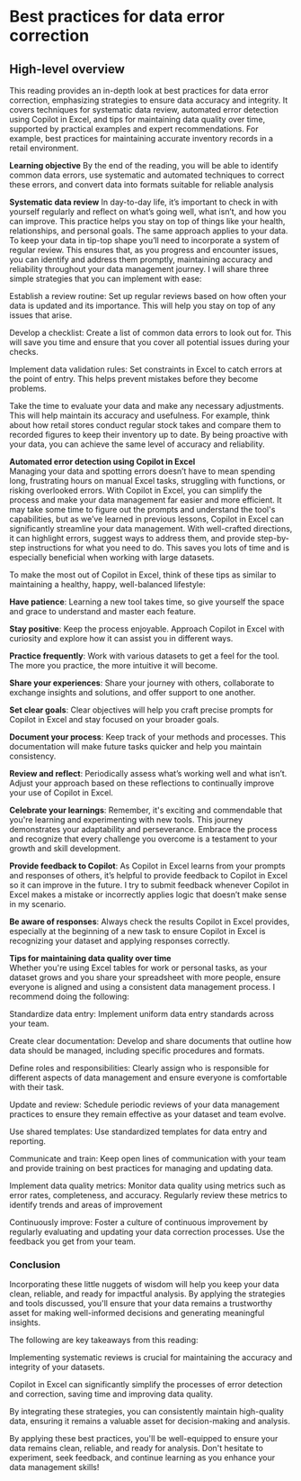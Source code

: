 # Best practices for data error correction          
## High-level overview          
This reading provides an in-depth look at best practices for data error correction, emphasizing strategies to ensure data accuracy and integrity. It covers techniques for systematic data review, automated error detection using Copilot in Excel, and tips for maintaining data quality over time, supported by practical examples and expert recommendations. For example, best practices for maintaining accurate inventory records in a retail environment.        

**Learning objective**
By the end of the reading, you will be able to identify common data errors, use systematic and automated techniques to correct these errors, and convert data into formats suitable for reliable analysis

**Systematic data review**
In day-to-day life, it’s important to check in with yourself regularly and reflect on what’s going well, what isn’t, and how you can improve. This practice helps you stay on top of things like your health, relationships, and personal goals. The same approach applies to your data. To keep your data in tip-top shape you’ll need to incorporate a system of regular review. This ensures that, as you progress and encounter issues, you can identify and address them promptly, maintaining accuracy and reliability throughout your data management journey. I will share three simple strategies that you can implement with ease:  

Establish a review routine: Set up regular reviews based on how often your data is updated and its importance. This will help you stay on top of any issues that arise.  

Develop a checklist: Create a list of common data errors to look out for. This will save you time and ensure that you cover all potential issues during your checks.  

Implement data validation rules: Set constraints in Excel to catch errors at the point of entry. This helps prevent mistakes before they become problems.  

Take the time to evaluate your data and make any necessary adjustments. This will help maintain its accuracy and usefulness. For example, think about how retail stores conduct regular stock takes and compare them to recorded figures to keep their inventory up to date. By being proactive with your data, you can achieve the same level of accuracy and reliability.  

**Automated error detection using Copilot in Excel**   
Managing your data and spotting errors doesn’t have to mean spending long, frustrating hours on manual Excel tasks, struggling with functions, or risking overlooked errors. With Copilot in Excel, you can simplify the process and make your data management far easier and more efficient. It may take some time to figure out the prompts and understand the tool's capabilities, but as we’ve learned in previous lessons, Copilot in Excel can significantly streamline your data management. With well-crafted directions, it can highlight errors, suggest ways to address them, and provide step-by-step instructions for what you need to do. This saves you lots of time and is especially beneficial when working with large datasets.   

To make the most out of Copilot in Excel, think of these tips as similar to maintaining a healthy, happy, well-balanced lifestyle:   

**Have patience**: Learning a new tool takes time, so give yourself the space and grace to understand and master each feature. 

**Stay positive**: Keep the process enjoyable. Approach Copilot in Excel with curiosity and explore how it can assist you in different ways.  

**Practice frequently**: Work with various datasets to get a feel for the tool. The more you practice, the more intuitive it will become.  

**Share your experiences**: Share your journey with others, collaborate to exchange insights and solutions, and offer support to one another.  

**Set clear goals**: Clear objectives will help you craft precise prompts for Copilot in Excel and stay focused on your broader goals.  

**Document your process**: Keep track of your methods and processes. This documentation will make future tasks quicker and help you maintain consistency.  

**Review and reflect**: Periodically assess what’s working well and what isn’t. Adjust your approach based on these reflections to continually improve your use of Copilot in Excel.  

**Celebrate your learnings**: Remember, it's exciting and commendable that you're learning and experimenting with new tools. This journey demonstrates your adaptability and perseverance. Embrace the process and recognize that every challenge you overcome is a testament to your growth and skill development.  

**Provide feedback to Copilot**: As Copilot in Excel learns from your prompts and responses of others, it’s helpful to provide feedback to Copilot in Excel so it can improve in the future. I try to submit feedback whenever Copilot in Excel makes a mistake or incorrectly applies logic that doesn’t make sense in my scenario.  

**Be aware of responses**: Always check the results Copilot in Excel provides, especially at the beginning of a new task to ensure Copilot in Excel is recognizing your dataset and applying responses correctly.   

**Tips for maintaining data quality over time**  
Whether you're using Excel tables for work or personal tasks, as your dataset grows and you share your spreadsheet with more people, ensure everyone is aligned and using a consistent data management process. I recommend doing the following: 

Standardize data entry: Implement uniform data entry standards across your team.

Create clear documentation: Develop and share documents that outline how data should be managed, including specific procedures and formats.

Define roles and responsibilities: Clearly assign who is responsible for different aspects of data management and ensure everyone is comfortable with their task.

Update and review: Schedule periodic reviews of your data management practices to ensure they remain effective as your dataset and team evolve.

Use shared templates: Use standardized templates for data entry and reporting.

Communicate and train: Keep open lines of communication with your team and provide training on best practices for managing and updating data.

Implement data quality metrics: Monitor data quality using metrics such as error rates, completeness, and accuracy. Regularly review these metrics to identify trends and areas of improvement

Continuously improve: Foster a culture of continuous improvement by regularly evaluating and updating your data correction processes. Use the feedback you get from your team.

### Conclusion        
Incorporating these little nuggets of wisdom will help you keep your data clean, reliable, and ready for impactful analysis. By applying the strategies and tools discussed, you'll ensure that your data remains a trustworthy asset for making well-informed decisions and generating meaningful insights. 

The following are key takeaways from this reading:

Implementing systematic reviews is crucial for maintaining the accuracy and integrity of your datasets.

Copilot in Excel can significantly simplify the processes of error detection and correction, saving time and improving data quality. 

By integrating these strategies, you can consistently maintain high-quality data, ensuring it remains a valuable asset for decision-making and analysis. 

By applying these best practices, you'll be well-equipped to ensure your data remains clean, reliable, and ready for analysis. Don't hesitate to experiment, seek feedback, and continue learning as you enhance your data management skills!